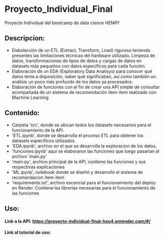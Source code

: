 # Proyecto_Individual_Final
Proyecto Individual del bootcamp de data cience HENRY

## Descripcíon:
* Elabolarción de un ETL (Extract, Transform, Load) riguroso teniendo presentes las limitaciones técnicas del hardware utilizado. Limpeza de datos, transformaciones de tipos de datos y cargas de datos en datasets más pequeños con datos específicos para cada función.
* Elaboración de un EDA (Exploratory Data Analisys) para conocer qué datos tenía a disposición, saber qué significaban, así como también un análisis un poco más profundo de los datos ya procesados.
* Elaboración de funciones con el fin de crear una API simple de consultar acompañada de un sistema de recomendación item-item realizado con Machine Learning

## Contenido:
* Carpeta 'src', donde se ubican todos los datasets necesarios para el funcionamiento de la API.
* 'ETL.ipynb', donde se desarrolla el proceso ETL para obtener los datasets específicos utilizados.
* 'EDA.ipynb', archivo en el que se desarrolla la exploracíon de los datos.
* 'funciones.ipynb' aquí se elaboraron las funciones que luego pasarian al archivo 'main.py'
* 'main.py', archivo principal de la API, contiene las funciones y sus respectivas explicaciones
* 'ML.ipynb', notebook donde se diseñó y desarrolló el sistema de recomendacion item-item
* 'requirements.txt', archivo escencial para el funcionamiento del deploy en Render. Contiene las librerías necesarias para el funcionamiento de las funciones
## Uso:
#### Link a la API: https://proyecto-individual-final-hxu4.onrender.com/#/
#### Link al tutorial de uso: 
 